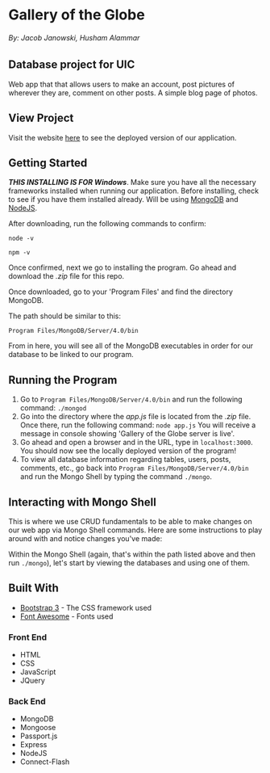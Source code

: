 # Gallery of the Globe 
###### By: Jacob Janowski, Husham Alammar

## Database project for UIC
Web app that that allows users to make an account, post pictures of wherever they are, comment on other posts. A simple blog page of photos.

## View Project
Visit the website [here](https://fierce-eyrie-65571.herokuapp.com/) to see the deployed version of our application.

## Getting Started
**_THIS INSTALLING IS FOR Windows_**. Make sure you have all the necessary frameworks installed when running our application. Before installing, check to see if you have them installed already.
Will be using [MongoDB](https://www.mongodb.com/try/download/community) and [NodeJS](https://nodejs.org/en/download/). 

After downloading, run the following commands to confirm:

`node -v`

`npm -v`

Once confirmed, next we go to installing the program. Go ahead and download the _.zip_ file for this repo. 

Once downloaded, go to your 'Program Files' and find the directory MongoDB. 

The path should be similar to this:

`Program Files/MongoDB/Server/4.0/bin`

From in here, you will see all of the MongoDB executables in order for our database to be linked to our program.

## Running the Program
1. Go to `Program Files/MongoDB/Server/4.0/bin` and run the following command:
`./mongod`
2. Go into the directory where the _app.js_ file is located from the _.zip_ file. 
Once there, run the following command:
`node app.js`
You will receive a message in console showing 'Gallery of the Globe server is live'. 
3. Go ahead and open a browser and in the URL, type in `localhost:3000`. You should now see the locally deployed version of the program!
4. To view all database information regarding tables, users, posts, comments, etc., go back into `Program Files/MongoDB/Server/4.0/bin` and run the Mongo Shell by typing the command `./mongo`.

## Interacting with Mongo Shell
This is where we use CRUD fundamentals to be able to make changes on our web app via Mongo Shell commands. Here are some instructions to play around with and notice changes you've made:

Within the Mongo Shell (again, that's within the path listed above and then run `./mongo`), let's start by viewing the databases and using one of them.


## Built With
* [Bootstrap 3](https://getbootstrap.com/docs/3.3/css/) - The CSS framework used
* [Font Awesome](https://fontawesome.com/v4.7.0/) - Fonts used 

### Front End
* HTML
* CSS
* JavaScript
* JQuery

### Back End
* MongoDB
* Mongoose
* Passport.js
* Express
* NodeJS
* Connect-Flash
